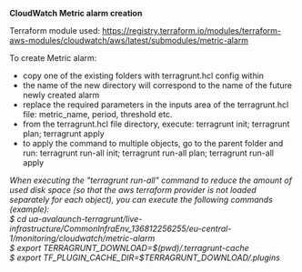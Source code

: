 <b>CloudWatch Metric alarm creation</b>

Terraform module used:
https://registry.terraform.io/modules/terraform-aws-modules/cloudwatch/aws/latest/submodules/metric-alarm

To create Metric alarm: 
* copy one of the existing folders with terragrunt.hcl config within
* the name of the new directory will correspond to the name of the future newly created alarm
* replace the required parameters in the inputs area of the terragrunt.hcl file: metric_name, period, threshold etc.
* from the terragrunt.hcl file directory, execute: terragrunt init; terragrunt plan; terragrunt apply
* to apply the command to multiple objects, go to the parent folder and run: terragrunt run-all init; terragrunt run-all plan; terragrunt run-all apply

<i>When executing the "terragrunt run-all" command to reduce the amount of used disk space (so that the aws terraform provider is not loaded separately for each object), you can execute the following commands (example): \
$ cd ua-avalaunch-terragrunt/live-infrastructure/CommonInfraEnv_136812256255/eu-central-1/monitoring/cloudwatch/metric-alarm \
$ export TERRAGRUNT_DOWNLOAD=$(pwd)/.terragrunt-cache \
$ export TF_PLUGIN_CACHE_DIR=$TERRAGRUNT_DOWNLOAD/.plugins</i>
